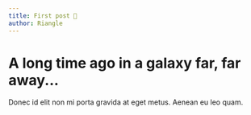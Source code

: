 ```yaml
---
title: First post 👊
author: Riangle
---
```


# A long time ago in a galaxy far, far away...

Donec id elit non mi porta gravida at eget metus. Aenean eu leo quam.

